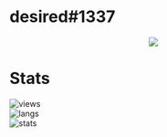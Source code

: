 # desired#1337
<p align="center">
  <a href="https://github.com/weloveproxy">
    <img src="https://discord.c99.nl/widget/theme-4/506489879887085568.png"/>
     </a>
</p>

# Stats
![views](https://komarev.com/ghpvc/?username=weloveproxy&color=lightgrey) <br>
![langs](https://github-readme-stats.vercel.app/api/top-langs/?username=weloveproxy&layout=compact&theme=dark) </br>
![stats](https://github-readme-stats.vercel.app/api?username=weloveproxy&show_icons=true&theme=dark)
